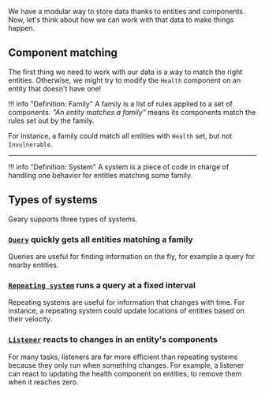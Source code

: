 We have a modular way to store data thanks to entities and components. Now, let's think about how we can work with that data to make things happen.

## Component matching

The first thing we need to work with our data is a way to match the right entities. Otherwise, we might try to modify the `Health` component on an entity that doesn't have one! 

!!! info "Definition: Family"
    A family is a list of rules applied to a set of components. *"An entity matches a family"* means its components match the rules set out by the family.

For instance, a family could match all entities with `Health` set, but not `Invulnerable`.

---

!!! info "Definition: System"
    A system is a piece of code in charge of handling one behavior for entities matching some family.

## Types of systems

Geary supports three types of systems.

### [`Query`](https://mineinabyss.com/Geary/geary-core/com.mineinabyss.geary.systems.query/-query/) quickly gets all entities matching a family

Queries are useful for finding information on the fly, for example a query for nearby entities.

### [`Repeating system`](https://mineinabyss.com/Geary/geary-core/com.mineinabyss.geary.systems/-repeating-system/) runs a query at a fixed interval

Repeating systems are useful for information that changes with time. For instance, a repeating system could update locations of entities based on their velocity.

### [`Listener`](https://mineinabyss.com/Geary/geary-core/com.mineinabyss.geary.systems/-listener/) reacts to changes in an entity's components

For many tasks, listeners are far more efficient than repeating systems because they only run when something changes. For example, a listener can react to updating the health component on entities, to remove them when it reaches zero.

